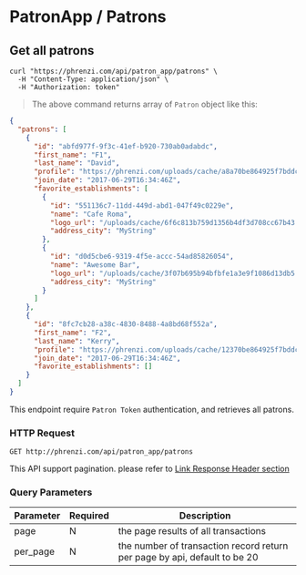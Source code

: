 # PatronApp / Patrons

## Get all patrons

```shell
curl "https://phrenzi.com/api/patron_app/patrons" \
  -H "Content-Type: application/json" \
  -H "Authorization: token"
```

> The above command returns array of `Patron` object like this:

```json
{
  "patrons": [
    {
      "id": "abfd977f-9f3c-41ef-b920-730ab0adabdc",
      "first_name": "F1",
      "last_name": "David",
      "profile": "https://phrenzi.com/uploads/cache/a8a70be864925f7bddc0bcf93fa89986.jpeg",
      "join_date": "2017-06-29T16:34:46Z",
      "favorite_establishments": [
        {
          "id": "551136c7-11dd-449d-abd1-047f49c0229e",
          "name": "Cafe Roma",
          "logo_url": "/uploads/cache/6f6c813b759d1356b4df3d708cc67b43.jpeg",
          "address_city": "MyString"
        },
        {
          "id": "d0d5cbe6-9319-4f5e-accc-54ad85826054",
          "name": "Awesome Bar",
          "logo_url": "/uploads/cache/3f07b695b94bfbfe1a3e9f1086d13db5.jpeg",
          "address_city": "MyString"
        }
      ]
    },
    {
      "id": "8fc7cb28-a38c-4830-8488-4a8bd68f552a",
      "first_name": "F2",
      "last_name": "Kerry",
      "profile": "https://phrenzi.com/uploads/cache/12370be864925f7bddc0bcf93fa89123.jpeg",
      "join_date": "2017-06-29T16:34:46Z",
      "favorite_establishments": []
    }
  ]
}

```

This endpoint require `Patron Token` authentication, and retrieves all patrons.

### HTTP Request

`GET http://phrenzi.com/api/patron_app/patrons`

<aside class="info">This API support pagination. please refer to <a
href="#link-response-header">Link Response Header section</a></aside>

### Query Parameters

Parameter | Required | Description
--------- | ----------- | ----------
page | N | the page results of all transactions
per_page | N | the number of transaction record return per page by api, default to be 20
